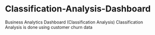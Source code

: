 # Classification-Analysis-Dashboard
Business Analytics Dashboard (Classification Analysis) 
Classification Analysis is done using customer churn data
